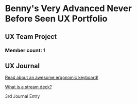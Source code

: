 # Benny's Very Advanced Never Before Seen UX Portfolio


## UX Team Project
### Member count: 1


## UX Journal


[Read about an awesome ergonomic keyboard!][1]


[What is a stream deck?][2]


3rd Journal Entry


[1]:j01
[2]:j02
